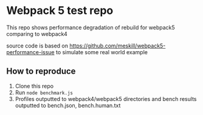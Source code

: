 # Webpack 5 test repo

This repo shows performance degradation of rebuild for webpack5 comparing to webpack4

source code is based on https://github.com/meskill/webpack5-performance-issue to simulate some real world example

## How to reproduce

1. Clone this repo
2. Run `node benchmark.js`
3. Profiles outputted to webpack4/webpack5 directories and bench results outputted to bench.json, bench.human.txt
